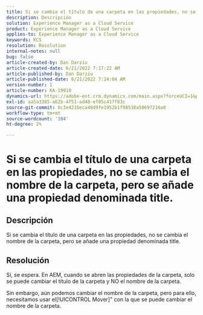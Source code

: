 ```yaml
---
title: Si se cambia el título de una carpeta en las propiedades, no se cambia el nombre de la carpeta, pero se añade una propiedad denominada title.
description: Descripción
solution: Experience Manager as a Cloud Service
product: Experience Manager as a Cloud Service
applies-to: Experience Manager as a Cloud Service
keywords: KCS
resolution: Resolution
internal-notes: null
bug: false
article-created-by: Dan Darziu
article-created-date: 6/21/2022 7:17:22 AM
article-published-by: Dan Darziu
article-published-date: 6/21/2022 7:24:04 AM
version-number: 1
article-number: KA-19910
dynamics-url: https://adobe-ent.crm.dynamics.com/main.aspx?forceUCI=1&pagetype=entityrecord&etn=knowledgearticle&id=053ad32b-32f1-ec11-bb3d-6045bd015658
exl-id: aa5a3385-a62b-4f51-ad48-ef05c417f83c
source-git-commit: 0c3e421beca46d9fe1952b1f98538a50697216a0
workflow-type: tm+mt
source-wordcount: '104'
ht-degree: 2%

---
```


# Si se cambia el título de una carpeta en las propiedades, no se cambia el nombre de la carpeta, pero se añade una propiedad denominada title.

## Descripción

Si se cambia el título de una carpeta en las propiedades, no se cambia el nombre de la carpeta, pero se añade una propiedad denominada title.

## Resolución

Sí, se espera. En AEM, cuando se abren las propiedades de la carpeta, solo se puede cambiar el título de la carpeta y NO el nombre de la carpeta.

Sin embargo, aún podemos cambiar el nombre de la carpeta, pero para ello, necesitamos usar el[!UICONTROL Mover]&quot; con la que se puede cambiar el nombre de la carpeta.
